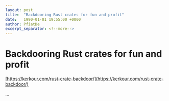 ```yaml
---
layout: post
title:  "Backdooring Rust crates for fun and profit"
date:   1990-01-01 19:55:00 +0000
author: PfiatDe
excerpt_separator: <!--more-->
---
```


# Backdooring Rust crates for fun and profit

[https://kerkour.com/rust-crate-backdoor/](https://kerkour.com/rust-crate-backdoor/)

...
<!--more-->
